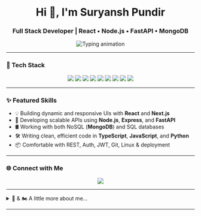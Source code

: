 <h1 align="center">Hi 👋, I'm Suryansh Pundir</h1>
<h3 align="center">Full Stack Developer | React • Node.js • FastAPI • MongoDB</h3>

<div align="center">
  <img src="https://readme-typing-svg.herokuapp.com?font=Fira+Code&size=22&duration=3000&pause=1000&color=00BFFF&center=true&vCenter=true&width=500&lines=Full+Stack+Web+Developer;React+%7C+Next.js+%7C+Node.js+%7C+FastAPI;Clean+Code+%2B+Speed+%2B+Creativity" alt="Typing animation" />
</div>

---

### 🚀 Tech Stack

<p align="center">
  <img src="https://img.shields.io/badge/React-20232A?style=for-the-badge&logo=react&logoColor=61DAFB" />
  <img src="https://img.shields.io/badge/Next.js-000000?style=for-the-badge&logo=nextdotjs&logoColor=white" />
  <img src="https://img.shields.io/badge/Node.js-339933?style=for-the-badge&logo=nodedotjs&logoColor=white" />
  <img src="https://img.shields.io/badge/MongoDB-4EA94B?style=for-the-badge&logo=mongodb&logoColor=white" />
  <img src="https://img.shields.io/badge/FastAPI-009688?style=for-the-badge&logo=fastapi&logoColor=white" />
  <img src="https://img.shields.io/badge/TypeScript-3178C6?style=for-the-badge&logo=typescript&logoColor=white" />
  <img src="https://img.shields.io/badge/JavaScript-F7DF1E?style=for-the-badge&logo=javascript&logoColor=black" />
  <img src="https://img.shields.io/badge/Python-3776AB?style=for-the-badge&logo=python&logoColor=white" />
  <img src="https://img.shields.io/badge/SQL-003B57?style=for-the-badge&logo=mysql&logoColor=white" />
</p>

---

### ✨ Featured Skills

- 💡 Building dynamic and responsive UIs with **React** and **Next.js**
- 🔌 Developing scalable APIs using **Node.js**, **Express**, and **FastAPI**
- 🛢️ Working with both NoSQL (**MongoDB**) and SQL databases
- 🛠️ Writing clean, efficient code in **TypeScript**, **JavaScript**, and **Python**
- 📦 Comfortable with REST, Auth, JWT, Git, Linux & deployment

---

### 🌐 Connect with Me

<p align="center">
  <a href="https://www.linkedin.com/in/suryansh-pundir-21a176191/" target="_blank">
    <img src="https://img.shields.io/badge/LinkedIn-Connect-blue?style=for-the-badge&logo=linkedin" />
  </a>
</p>

---

<details>
<summary>📸 & 🏍 A little more about me...</summary>

- 📷 I enjoy photography when I'm not coding  
- 🏍 Love riding motorbikes on the weekends  
- 🧠 Always learning something new in tech

</details>

---

<!-- Minimalist, clean GitHub profile by ChatGPT -->
